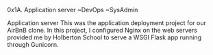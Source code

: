 0x1A. Application server
~DevOps
~SysAdmin

Application server
This was the application deployment project for our AirBnB clone.
In this project, I configured Nginx on the web servers provided me by Holberton School to serve a WSGI Flask app running through Gunicorn.


